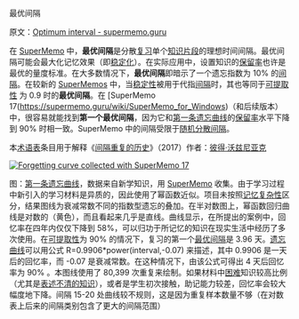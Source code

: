 最优间隔

原文：[Optimum interval - supermemo.guru](https://supermemo.guru/wiki/Optimum_interval)

在 [SuperMemo](https://supermemo.guru/wiki/SuperMemo) 中，**最优间隔**是分散[复习](https://supermemo.guru/wiki/Review)单个[知识片段](https://supermemo.guru/wiki/Item)的理想时间间隔。最优间隔可能会最大化记忆效果（即[稳定化](https://supermemo.guru/wiki/Stabilization)）。在实际应用中，设置知识的[保留率](https://supermemo.guru/wiki/Retention)也许是最优的量度标准。在大多数情况下，**最优间隔**即暗示了一个遗忘指数为 10% 的[间隔](https://supermemo.guru/wiki/Interval)。在较新的 [SuperMemos](https://supermemo.guru/wiki/SuperMemo) 中，当[稳定性](https://supermemo.guru/wiki/Stability)被用于代指[间隔](https://supermemo.guru/wiki/Interval)时，其也等同于[可提取性](https://supermemo.guru/wiki/Retrievability) 为 0.9 时的**最优间隔**。在 [SuperMemo 17(https://supermemo.guru/wiki/SuperMemo_for_Windows)（和后续版本）中，很容易就能找到**第一个最优间隔**，因为它和[第一条遗忘曲线](https://supermemo.guru/wiki/First_forgetting_curve)的[保留率](https://supermemo.guru/wiki/Recall)水平下降到 90% 时相一致。SuperMemo 中的间隔受限于[随机分散间隔](https://supermemo.guru/wiki/Interval_dispersion)。

本[术语表](https://supermemo.guru/wiki/Glossary)条目用于解释《[间隔重复的历史](https://supermemo.guru/wiki/Problem_of_Schooling)》（2017）作者：[彼得·沃兹尼亚克](https://supermemo.guru/wiki/Piotr_Wozniak)

[![Forgetting curve collected with SuperMemo 17](https://supermemo.guru/images/thumb/5/5a/Forgettingcurve.jpg/500px-Forgettingcurve.jpg)](https://supermemo.guru/wiki/File:Forgettingcurve.jpg)

图：[第一条遗忘曲线](https://supermemo.guru/wiki/First_forgetting_curve)，数据来自新学知识，用 [SuperMemo](https://supermemo.guru/wiki/SuperMemo) 收集。由于学习过程中新引入的学习材料是异质的，因此使用了幂函数近似。项目未按照[记忆复杂性](https://supermemo.guru/wiki/Memory_complexity)区分，结果图线为衰减常数不同的指数型遗忘的叠加。在半对数图上，幂函数回归曲线是对数的（黄色），而且看起来几乎是直线。曲线显示，在所提出的案例中，回忆率在四年内仅仅下降到 58%，可以归功于所记忆的知识在现实生活中经历了多次使用。在[可提取性](https://supermemo.guru/wiki/Retrievability)为 90% 的情况下，复习的第一个[最优间隔](https://supermemo.guru/wiki/Optimum_interval)是 3.96 天。[遗忘曲线](https://supermemo.guru/wiki/Forgetting_curve)可以用公式 R=0.9906\*power(interval,-0.07) 来描述，其中 0.9906 是一天后的回忆率，而 -0.07 是衰减常数。在这种情况下，由该公式可得出 4 天后回忆率为 90% 。本图线使用了 80,399 次重复来绘制。如果材料中[困难](https://supermemo.guru/wiki/Memory_complexity)知识较高比例（尤其是[表述不清的知识](https://supermemo.guru/wiki/20_rules)），或者是学生初次接触，助记能力较差，回忆率会较大幅度地下降。间隔 15-20 处曲线较不规则，这是因为重复样本数量不够（在对数表上后来的间隔类别包含了更大的间隔范围）